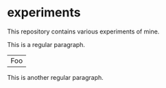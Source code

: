 # experiments
This repository contains various experiments of mine.

This is a regular paragraph.

<table>
    <tr>
        <td>Foo</td>
    </tr>
</table>

This is another regular paragraph.
